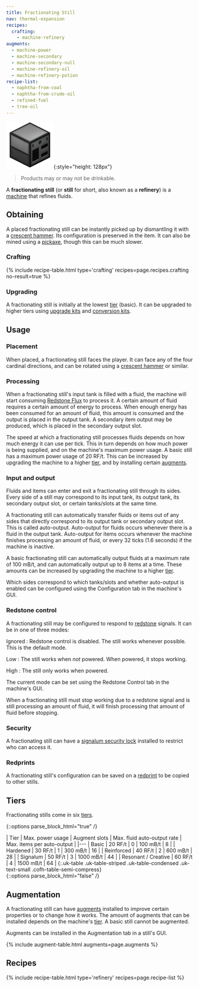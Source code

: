 ```yaml
---
title: Fractionating Still
nav: thermal-expansion
recipes:
  crafting:
    - machine-refinery
augments:
  - machine-power
  - machine-secondary
  - machine-secondary-null
  - machine-refinery-oil
  - machine-refinery-potion
recipe-list:
  - naphtha-from-coal
  - naphtha-from-crude-oil
  - refined-fuel
  - tree-oil
---
```


![Fractionating still](/assets/images/thermal-expansion/fractionating-still.png){:style="height: 128px"}

> Products may or may not be drinkable.


A **fractionating still** (or **still** for short, also known as a **refinery**)
is a [machine](/docs/machines/) that refines fluids.


Obtaining
---------

A placed fractionating still can be instantly picked up by dismantling it with a
[crescent hammer](/docs/crescent-hammer/). Its configuration is preserved in the
item. It can also be mined using a
[pickaxe](https://minecraft.gamepedia.com/Pickaxe), though this can be much
slower.

### Crafting
{% include recipe-table.html type='crafting' recipes=page.recipes.crafting no-result=true %}

### Upgrading
A fractionating still is initially at the lowest [tier](#tiers) (basic). It can
be upgraded to higher tiers using [upgrade kits](/docs/upgrade-kits/) and
[conversion kits](/docs/conversion-kits/).


Usage
-----

### Placement
When placed, a fractionating still faces the player. It can face any of the four
cardinal directions, and can be rotated using a [crescent
hammer](/docs/crescent-hammer/) or similar.

### Processing
When a fractionating still's input tank is filled with a fluid, the machine will
start consuming [Redstone Flux](/docs/redstone-flux/) to process it. A certain
amount of fluid requires a certain amount of energy to process. When enough
energy has been consumed for an amount of fluid, this amount is consumed and the
output is placed in the output tank. A secondary item output may be produced,
which is placed in the secondary output slot.

The speed at which a fractionating still processes fluids depends on how much
energy it can use per tick. This in turn depends on how much power is being
supplied, and on the machine's maximum power usage. A basic still has a maximum
power usage of 20 RF/t. This can be increased by upgrading the machine to a
higher [tier](#tiers), and by installing certain [augments](#augmentation).

### Input and output
Fluids and items can enter and exit a fractionating still through its sides.
Every side of a still may correspond to its input tank, its output tank, its
secondary output slot, or certain tanks/slots at the same time.

A fractionating still can automatically transfer fluids or items out of any
sides that directly correspond to its output tank or secondary output slot. This
is called auto-output. Auto-output for fluids occurs whenever there is a fluid
in the output tank. Auto-output for items occurs whenever the machine finishes
processing an amount of fluid, or every 32 ticks (1.6 seconds) if the machine is
inactive.

A basic fractionating still can automatically output fluids at a maximum rate of
100 mB/t, and can automatically output up to 8 items at a time. These amounts
can be increased by upgrading the machine to a higher [tier](#tiers).

Which sides correspond to which tanks/slots and whether auto-output is enabled
can be configured using the Configuration tab in the machine's GUI.

### Redstone control
A fractionating still may be configured to respond to
[redstone](https://minecraft.gamepedia.com/Redstone) signals. It can be in one
of three modes:

Ignored
: Redstone control is disabled. The still works whenever possible. This is the
default mode.

Low
: The still works when *not* powered. When powered, it stops working.

High
: The still only works when powered.

The current mode can be set using the Redstone Control tab in the machine's GUI.

When a fractionating still must stop working due to a redstone signal and is
still processing an amount of fluid, it will finish processing that amount of
fluid before stopping.

### Security
A fractionating still can have a [signalum security
lock](/docs/signalum-security-lock/) installed to restrict who can access it.

### Redprints
A fractionating still's configuration can be saved on a
[redprint](/docs/redprint/) to be copied to other stills.


Tiers
-----

Fractionating stills come in six [tiers](/docs/tiers/).

{::options parse_block_html="true" /}
<div class="uk-overflow-container">
| Tier | Max. power usage | Augment slots | Max. fluid auto-output rate | Max. items per auto-output |
|---
| Basic | 20 RF/t | 0 | 100 mB/t | 8 |
| Hardened | 30 RF/t | 1 | 300 mB/t | 16 |
| Reinforced | 40 RF/t | 2 | 600 mB/t | 28 |
| Signalum | 50 RF/t | 3 | 1000 mB/t | 44 |
| Resonant / Creative | 60 RF/t | 4 | 1500 mB/t | 64 |
{:.uk-table .uk-table-striped .uk-table-condensed .uk-text-small .cofh-table-semi-compress}
</div>
{::options parse_block_html="false" /}


Augmentation
------------

A fractionating still can have [augments](/docs/augments/) installed to improve
certain properties or to change how it works. The amount of augments that can be
installed depends on the machine's [tier](#tiers). A basic still cannot be
augmented.

Augments can be installed in the Augmentation tab in a still's GUI.

{% include augment-table.html augments=page.augments %}


Recipes
-------

{% include recipe-table.html type='refinery' recipes=page.recipe-list %}
